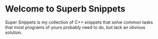 # Welcome to Superb Snippets

Super Snippets is my collection of C++ snippets that solve common tasks that most programs of yours probably need to do, but lack an obvious solution.
